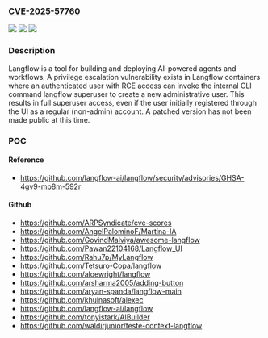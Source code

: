 ### [CVE-2025-57760](https://cve.mitre.org/cgi-bin/cvename.cgi?name=CVE-2025-57760)
![](https://img.shields.io/static/v1?label=Product&message=langflow&color=blue)
![](https://img.shields.io/static/v1?label=Version&message=%3C%3D%201.5.0%20&color=brightgreen)
![](https://img.shields.io/static/v1?label=Vulnerability&message=CWE-269%3A%20Improper%20Privilege%20Management&color=brightgreen)

### Description

Langflow is a tool for building and deploying AI-powered agents and workflows. A privilege escalation vulnerability exists in Langflow containers where an authenticated user with RCE access can invoke the internal CLI command langflow superuser to create a new administrative user. This results in full superuser access, even if the user initially registered through the UI as a regular (non-admin) account. A patched version has not been made public at this time.

### POC

#### Reference
- https://github.com/langflow-ai/langflow/security/advisories/GHSA-4gv9-mp8m-592r

#### Github
- https://github.com/ARPSyndicate/cve-scores
- https://github.com/AngelPalominoF/Martina-IA
- https://github.com/GovindMalviya/awesome-langflow
- https://github.com/Pawan22104168/Langflow_UI
- https://github.com/Rahu7p/MyLangflow
- https://github.com/Tetsuro-Copa/langflow
- https://github.com/aloewright/langflow
- https://github.com/arsharma2005/adding-button
- https://github.com/aryan-spanda/langflow-main
- https://github.com/khulnasoft/aiexec
- https://github.com/langflow-ai/langflow
- https://github.com/tonyistark/AIBuilder
- https://github.com/waldirjunior/teste-context-langflow

